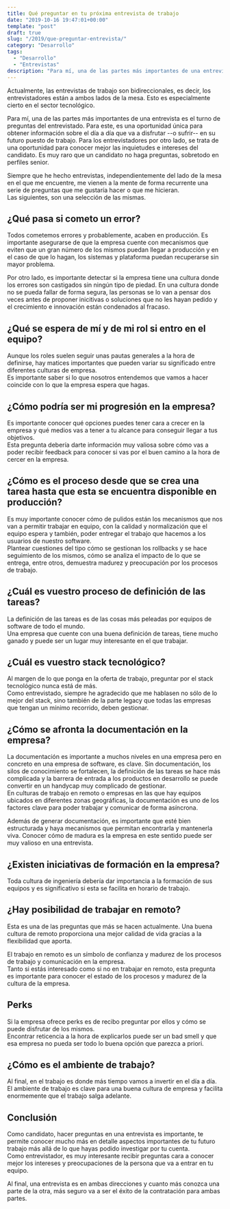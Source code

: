 ```yaml
---
title: Qué preguntar en tu próxima entrevista de trabajo
date: "2019-10-16 19:47:01+00:00"
template: "post"
draft: true
slug: "/2019/que-preguntar-entrevista/"
category: "Desarrollo"
tags:
  - "Desarrollo"
  - "Entrevistas"
description: "Para mí, una de las partes más importantes de una entrevista es el turno de preguntas del entrevistado. Para este, es una oportunidad única para obtener información sobre el día a día que va a disfrutar --o sufrir-- en su futuro puesto de trabajo."
---
```


Actualmente, las entrevistas de trabajo son bidireccionales, es decir, los entrevistadores están a ambos lados de la mesa. Esto es especialmente cierto en el sector tecnológico. 

Para mí, una de las partes más importantes de una entrevista es el turno de preguntas del entrevistado. 
Para este, es una oportunidad única para obtener información sobre el día a día que va a disfrutar --o sufrir-- en su futuro puesto de trabajo. 
Para los entrevistadores por otro lado, se trata de una oportunidad para conocer mejor las inquietudes e intereses del candidato. Es muy raro que un candidato no haga preguntas, sobretodo en perfiles senior.

Siempre que he hecho entrevistas, independientemente del lado de la mesa en el que me encuentre, me vienen a la mente de forma recurrente una serie de preguntas que me gustaría hacer o que me hicieran.  
Las siguientes, son una selección de las mismas.

## ¿Qué pasa si cometo un error?

Todos cometemos errores y probablemente, acaben en producción. 
Es importante asegurarse de que la empresa cuente con mecanismos que eviten que un gran número de los mismos puedan llegar a producción y en el caso de que lo hagan, los sistemas y plataforma puedan recuperarse sin mayor problema.

Por otro lado, es importante detectar si la empresa tiene una cultura donde los errores son castigados sin ningún tipo de piedad. En una cultura donde no se pueda fallar de forma segura, las personas se lo van a pensar dos veces antes de proponer inicitivas o soluciones que no les hayan pedido y el crecimiento e innovación están condenados al fracaso.  


## ¿Qué se espera de mí y de mi rol si entro en el equipo?

Aunque los roles suelen seguir unas pautas generales a la hora de definirse, hay matices importantes que pueden variar su significado entre diferentes culturas de empresa.  
Es importante saber si lo que nosotros entendemos que vamos a hacer coincide con lo que la empresa espera que hagas.


## ¿Cómo podría ser mi progresión en la empresa?

Es importante conocer qué opciones puedes tener cara a crecer en la empresa y qué medios vas a tener a tu alcance para conseguir llegar a tus objetivos.  
Esta pregunta debería darte información muy valiosa sobre cómo vas a poder recibir feedback para conocer si vas por el buen camino a la hora de cercer en la empresa.

## ¿Cómo es el proceso desde que se crea una tarea hasta que esta se encuentra disponible en producción?

Es muy importante conocer cómo de pulidos están los mecanismos que nos van a permitir trabajar en equipo, con la calidad y normalización que el equipo espera y también, poder entregar el trabajo que hacemos a los usuarios de nuestro software.  
Plantear cuestiones del tipo cómo se gestionan los rollbacks y se hace seguimiento de los mismos, cómo se analiza el impacto de lo que se entrega, entre otros, demuestra madurez y preocupación por los procesos de trabajo. 

## ¿Cuál es vuestro proceso de definición de las tareas?

La definición de las tareas es de las cosas más peleadas por equipos de software de todo el mundo.  
Una empresa que cuente con una buena definición de tareas, tiene mucho ganado y puede ser un lugar muy interesante en el que trabajar.

## ¿Cuál es vuestro stack tecnológico?

Al margen de lo que ponga en la oferta de trabajo, preguntar por el stack tecnológico nunca está de más.  
Como entrevistado, siempre he agradecido que me hablasen no sólo de lo mejor del stack, sino también de la parte legacy que todas las empresas que tengan un mínimo recorrido, deben gestionar.

## ¿Cómo se afronta la documentación en la empresa?

La documentación es importante a muchos niveles en una empresa pero en concreto en una empresa de software, es clave. Sin documentación, los silos de conocimiento se fortalecen, la definición de las tareas se hace más complicada y la barrera de entrada a los productos en desarrollo se puede convertir en un handycap muy complicado de gestionar.  
En culturas de trabajo en remoto o empresas en las que hay equipos ubicados en diferentes zonas geográficas, la documentación es uno de los factores clave para poder trabajar y comunicar de forma asíncrona.

Además de generar documentación, es importante que esté bien estructurada y haya mecanismos que permitan encontrarla y mantenerla viva. Conocer cómo de madura es la empresa en este sentido puede ser muy valioso en una entrevista.

## ¿Existen iniciativas de formación en la empresa?

Toda cultura de ingeniería debería dar importancia a la formación de sus equipos y es significativo si esta se facilita en horario de trabajo.  

## ¿Hay posibilidad de trabajar en remoto?

Esta es una de las preguntas que más se hacen actualmente. Una buena cultura de remoto proporciona una mejor calidad de vida gracias a la flexibilidad que aporta.  

El trabajo en remoto es un símbolo de confianza y madurez de los procesos de trabajo y comunicación en la empresa.  
Tanto si estás interesado como si no en trabajar en remoto, esta pregunta es importante para conocer el estado de los procesos y madurez de la cultura de la empresa.

## Perks

Si la empresa ofrece perks es de recibo preguntar por ellos y cómo se puede disfrutar de los mismos.  
Encontrar reticencia a la hora de explicarlos puede ser un bad smell y que esa empresa no pueda ser todo lo buena opción que parezca a priori.

## ¿Cómo es el ambiente de trabajo?

Al final, en el trabajo es donde más tiempo vamos a invertir en el día a día.  
El ambiente de trabajo es clave para una buena cultura de empresa y facilita enormemente que el trabajo salga adelante.

## Conclusión

Como candidato, hacer preguntas en una entrevista es importante, te permite conocer mucho más en detalle aspectos importantes de tu futuro trabajo más allá de lo que hayas podido investigar por tu cuenta.  
Como entrevistador, es muy interesante recibir preguntas cara a conocer mejor los intereses y preocupaciones de la persona que va a entrar en tu equipo.  

Al final, una entrevista es en ambas direcciones y cuanto más conozca una parte de la otra, más seguro va a ser el éxito de la contratación para ambas partes.
